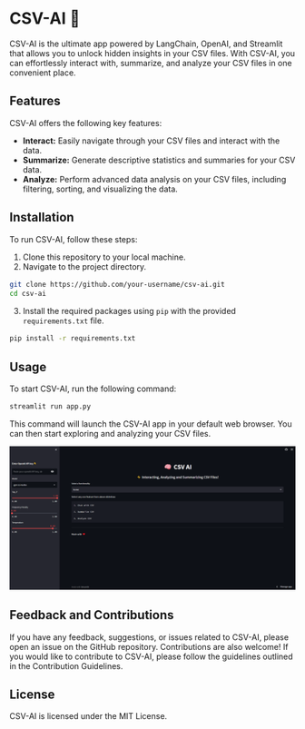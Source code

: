 # CSV-AI 🧠

CSV-AI is the ultimate app powered by LangChain, OpenAI, and Streamlit that allows you to unlock hidden insights in your CSV files. With CSV-AI, you can effortlessly interact with, summarize, and analyze your CSV files in one convenient place. 

## Features

CSV-AI offers the following key features:

- **Interact:** Easily navigate through your CSV files and interact with the data.
- **Summarize:** Generate descriptive statistics and summaries for your CSV data.
- **Analyze:** Perform advanced data analysis on your CSV files, including filtering, sorting, and visualizing the data.

## Installation

To run CSV-AI, follow these steps:

1. Clone this repository to your local machine.
2. Navigate to the project directory.

```bash
git clone https://github.com/your-username/csv-ai.git
cd csv-ai
```
3. Install the required packages using `pip` with the provided `requirements.txt` file.
```bash 
pip install -r requirements.txt
```
## Usage

To start CSV-AI, run the following command:
```bash 
streamlit run app.py
```
This command will launch the CSV-AI app in your default web browser. You can then start exploring and analyzing your CSV files.

<img src="CSV_AI.PNG" alt="CSV-AI App Homepage">

## Feedback and Contributions
If you have any feedback, suggestions, or issues related to CSV-AI, please open an issue on the GitHub repository. Contributions are also welcome! If you would like to contribute to CSV-AI, please follow the guidelines outlined in the Contribution Guidelines.

## License
CSV-AI is licensed under the MIT License.
